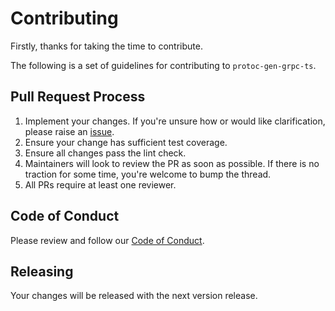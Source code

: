# Contributing

Firstly, thanks for taking the time to contribute.

The following is a set of guidelines for contributing to `protoc-gen-grpc-ts`.

## Pull Request Process
1. Implement your changes. If you're unsure how or would like clarification, please raise an [issue](https://github.com/koesie10/protoc-gen-grpc-ts/issues/new).
2. Ensure your change has sufficient test coverage.
3. Ensure all changes pass the lint check.
2. Maintainers will look to review the PR as soon as possible. If there is no traction for some time, you're welcome to bump the thread.
3. All PRs require at least one reviewer.

## Code of Conduct
Please review and follow our [Code of Conduct](https://github.com/koesie10/protoc-gen-grpc-ts/blob/master/README.md).

## Releasing
Your changes will be released with the next version release.